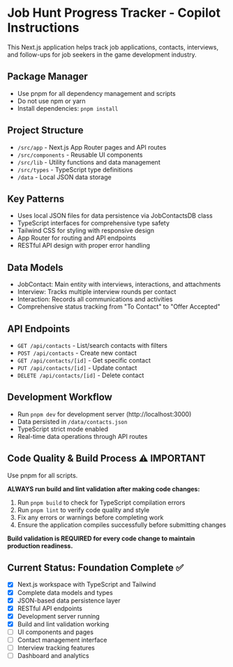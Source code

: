 # Job Hunt Progress Tracker - Copilot Instructions

This Next.js application helps track job applications, contacts, interviews, and follow-ups for job seekers in the game development industry.

## Package Manager
- Use pnpm for all dependency management and scripts
- Do not use npm or yarn
- Install dependencies: `pnpm install`

## Project Structure
- `/src/app` - Next.js App Router pages and API routes
- `/src/components` - Reusable UI components
- `/src/lib` - Utility functions and data management
- `/src/types` - TypeScript type definitions
- `/data` - Local JSON data storage

## Key Patterns
- Uses local JSON files for data persistence via JobContactsDB class
- TypeScript interfaces for comprehensive type safety
- Tailwind CSS for styling with responsive design
- App Router for routing and API endpoints
- RESTful API design with proper error handling

## Data Models
- JobContact: Main entity with interviews, interactions, and attachments
- Interview: Tracks multiple interview rounds per contact
- Interaction: Records all communications and activities
- Comprehensive status tracking from "To Contact" to "Offer Accepted"

## API Endpoints
- `GET /api/contacts` - List/search contacts with filters
- `POST /api/contacts` - Create new contact
- `GET /api/contacts/[id]` - Get specific contact
- `PUT /api/contacts/[id]` - Update contact
- `DELETE /api/contacts/[id]` - Delete contact

## Development Workflow
- Run `pnpm dev` for development server (http://localhost:3000)
- Data persisted in `/data/contacts.json`
- TypeScript strict mode enabled
- Real-time data operations through API routes

## Code Quality & Build Process ⚠️ IMPORTANT
Use pnpm for all scripts.

**ALWAYS run build and lint validation after making code changes:**
1. Run `pnpm build` to check for TypeScript compilation errors
2. Run `pnpm lint` to verify code quality and style
3. Fix any errors or warnings before completing work
4. Ensure the application compiles successfully before submitting changes

**Build validation is REQUIRED for every code change to maintain production readiness.**

## Current Status: Foundation Complete ✅
- [x] Next.js workspace with TypeScript and Tailwind
- [x] Complete data models and types
- [x] JSON-based data persistence layer
- [x] RESTful API endpoints
- [x] Development server running
- [x] Build and lint validation working
- [ ] UI components and pages
- [ ] Contact management interface
- [ ] Interview tracking features
- [ ] Dashboard and analytics